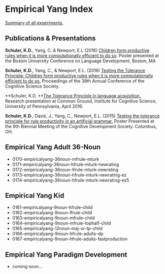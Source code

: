 # Empirical Yang Index

[Summary of all experiments.]()
## Publications & Presentations

**Schuler, K.D.**, Yang, C. & Newport, E.L (2016) [Children form productive rules when it is more computationally efficient to do so][2]. Poster presented at the Boston University Conference on Language Development, Boston, MA

**Schuler, K.D.**, Yang, C., & Newport, E.L. (2016) [Testing the Tolerance Principle: Children form productive rules when it is more computationally efficient to do so.][3] Proceedings of the 38th Annual Conference of the Cognitive Science Society.

**Schuler, K.D. **[The Tolerance Principle in language acquisition.]() Research presentation at Common Ground, Institute for Cognitive Science, University of Pennsylvania, April 2016. 

**Schuler, K.D.**, Davis, J., Yang, C., Newport, E.L. (2015) [Testing the tolerance principle for rule productivity in an artificial grammar.][5] Poster Presented at the 9th Biennial Meeting of the Cognitive Development Society. Columbus, OH. 

## Empirical Yang Adult 36-Noun
- 0170-empiricalyang-36noun-mfrule-mturk
- 0171-empiricalyang-36noun-hfrule-mturk-newrating
- 0172-empiricalyang-36noun-lfrule-mturk-newrating
- 0173-empiricalyang-36noun-hfrule-mturk-newrating-ez
- 0174-empiricalyang-36noun-hfrule-mturk-newrating-ez5

## Empirical Yang Kid
- 0161-empiricalyang-9noun-hfrule-child
- 0162-empiricalyang-9noun-lfrule-child
- 0163-empiricalyang-9noun-mfrule-child
- 0164-empiricalyang-9noun-mfrule-tophalf-child
- 0165-empiricalyang-12noun-maj-or-tp-child
- 0166-empiricalyang-9noun-hfrule-adults-dp
- 0167-empiricalyang-9noun-hfrule-adults-fastproduction

## Empirical Yang Paradigm Development
- coming soon…

[2]:	http://kathrynschuler.com/assets/pdf/2016-SchulerYangNewport-BUCLD.pdf
[3]:	http://kathrynschuler.com/assets/pdf/2016-SchulerYangNewport.pdf
[5]:	http://kathrynschuler.com/assets/pdf/2015-SchulerDavisYangNewport.pdf